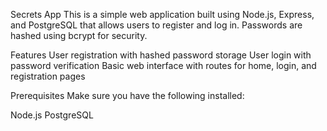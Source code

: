 Secrets App
This is a simple web application built using Node.js, Express, and PostgreSQL that allows users to register and log in. Passwords are hashed using bcrypt for security.

Features
User registration with hashed password storage
User login with password verification
Basic web interface with routes for home, login, and registration pages

Prerequisites
Make sure you have the following installed:

Node.js
PostgreSQL
